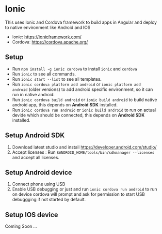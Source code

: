 # Ionic
This uses Ionic and Cordova framework to build apps in Angular and deploy 
to native environment like Android and IOS
* Ionic: https://ionicframework.com/
* Cordova: https://cordova.apache.org/

## Setup

* Run `npm install -g ionic cordova` to install `ionic` and `cordova`
* Run `ionic` to see all commands.
* Run `ionic start --list` to see all templates.
* Run `ionic cordova platform add android` or `ionic platform add android` (older versions)  to add android specific environment, so it can run in native android.
* Run `ionic cordova build android` or `ionic build android` to build native android app, this depends on __Android SDK__ installed.
* Run `ionic cordova run android` or `ionic build android` to run on actual devide which should be connected, this depends on __Android SDK__ installed.

## Setup Android SDK

1. Download latest studio and install https://developer.android.com/studio/
2. Accept licenses : Run `$ANDROID_HOME/tools/bin/sdkmanager --licenses` and accept all licenses.

## Setup Android device

1. Connect phone using USB
2. Enable USB debugging or just and run `ionic cordova run android` to run on device cordova will prompt and ask for permission to start USB debuggging if not started by default.

## Setup IOS device
Coming Soon ...
